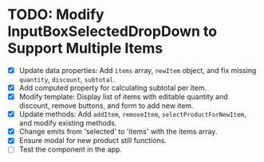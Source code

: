 # TODO: Modify InputBoxSelectedDropDown to Support Multiple Items

- [x] Update data properties: Add `items` array, `newItem` object, and fix missing `quantity`, `discount`, `subtotal`.
- [x] Add computed property for calculating subtotal per item.
- [x] Modify template: Display list of items with editable quantity and discount, remove buttons, and form to add new item.
- [x] Update methods: Add `addItem`, `removeItem`, `selectProductForNewItem`, and modify existing methods.
- [x] Change emits from 'selected' to 'items' with the items array.
- [x] Ensure modal for new product still functions.
- [ ] Test the component in the app.
